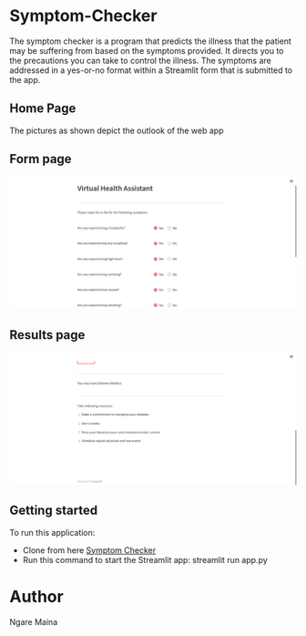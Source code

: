 # Symptom-Checker
The symptom checker is a program that predicts the illness that the patient may be suffering from based on the symptoms provided. It directs you to the precautions you can take to control the illness. The symptoms are addressed in a yes-or-no format within a Streamlit form that is submitted to the app.

## Home Page ##
The pictures as shown depict the outlook of the web app
## Form page ##
![Form Page](./Form.png)

## Results page ##
![Results Page](./Results.png)

## Getting started ##
To run this application:

* Clone from here [Symptom Checker](https://github.com/Ngaremaina/Symptom-Checker)
* Run this command to start the Streamlit app: streamlit run app.py

# Author #
Ngare Maina

